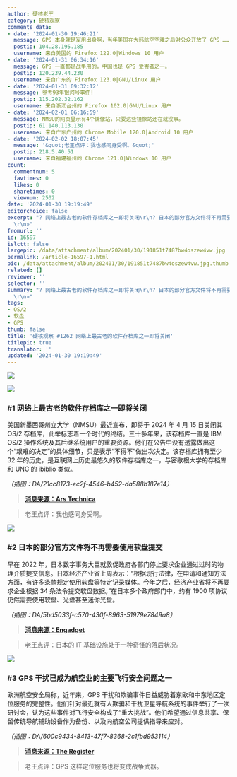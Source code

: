 ```yaml
---
author: 硬核老王
category: 硬核观察
comments_data:
- date: '2024-01-30 19:46:21'
  message: GPS 本身就是军用出身啊，当年美国在大韩航空空难之后对公众开放了 GPS ……
  postip: 104.28.195.185
  username: 来自美国的 Firefox 122.0|Windows 10 用户
- date: '2024-01-31 06:34:16'
  message: GPS 一直都是战争用的，中国也是 GPS 受害者之一。
  postip: 120.239.44.230
  username: 来自广东的 Firefox 123.0|GNU/Linux 用户
- date: '2024-01-31 09:32:12'
  message: 参考93年银河号事件!
  postip: 115.202.32.162
  username: 来自浙江台州的 Firefox 102.0|GNU/Linux 用户
- date: '2024-02-01 06:16:59'
  message: NMSU的网页显示有4个镜像站，只要这些镜像站还在就没事。
  postip: 61.140.113.130
  username: 来自广东广州的 Chrome Mobile 120.0|Android 10 用户
- date: '2024-02-02 18:07:45'
  message: '&quot;老王点评：我也感同身受啊。&quot;'
  postip: 218.5.40.51
  username: 来自福建福州的 Chrome 121.0|Windows 10 用户
count:
  commentnum: 5
  favtimes: 0
  likes: 0
  sharetimes: 0
  viewnum: 2502
date: '2024-01-30 19:19:49'
editorchoice: false
excerpt: "? 网络上最古老的软件存档库之一即将关闭\r\n? 日本的部分官方文件将不再需要使用软盘提交\r\n? GPS 干扰已成为航空业的主要飞行安全问题之一\r\n»
  \r\n»"
fromurl: ''
id: 16597
islctt: false
largepic: /data/attachment/album/202401/30/191851t7487bw4oszew4vw.jpg
permalink: /article-16597-1.html
pic: /data/attachment/album/202401/30/191851t7487bw4oszew4vw.jpg.thumb.jpg
related: []
reviewer: ''
selector: ''
summary: "? 网络上最古老的软件存档库之一即将关闭\r\n? 日本的部分官方文件将不再需要使用软盘提交\r\n? GPS 干扰已成为航空业的主要飞行安全问题之一\r\n»
  \r\n»"
tags:
- OS/2
- 软盘
- GPS
thumb: false
title: '硬核观察 #1262 网络上最古老的软件存档库之一即将关闭'
titlepic: true
translator: ''
updated: '2024-01-30 19:19:49'
---
```


![](/data/attachment/album/202401/30/191851t7487bw4oszew4vw.jpg)


![](/data/attachment/album/202401/30/191902w0frogrrz7r9nzdu.png)


### #1 网络上最古老的软件存档库之一即将关闭


美国新墨西哥州立大学（NMSU）最近宣布，即将于 2024 年 4 月 15 日关闭其 OS/2 存档库，此举标志着一个时代的终结。三十多年来，该存档库一直是 IBM OS/2 操作系统及其后继系统用户的重要资源。他们在公告中没有透露做出这个“艰难的决定”的具体细节，只是表示“不得不”做出次决定。该存档库拥有至少 32 年的历史，是互联网上历史最悠久的软件存档库之一，与密歇根大学的存档库和 UNC 的 ibiblio 类似。


*（插图：DA/21cc8173-ec2f-4546-b452-da588b187e14）*



> 
> **[消息来源：Ars Technica](https://arstechnica.com/gadgets/2024/01/after-32-years-one-of-the-nets-oldest-software-archives-is-shutting-down/)**
> 
> 
> 



> 
> 老王点评：我也感同身受啊。
> 
> 
> 


![](/data/attachment/album/202401/30/191921rxk9ppj2thxp9ck3.png)


### #2 日本的部分官方文件将不再需要使用软盘提交


早在 2022 年，日本数字事务大臣就敦促政府各部门停止要求企业通过过时的物理介质提交信息。日本经济产业省上周表示：“根据现行法律，在申请和通知方法方面，有许多条款规定使用软盘等特定记录媒体。今年之后，经济产业省将不再要求企业根据 34 条法令提交软盘数据。”在日本多个政府部门中，约有 1900 项协议仍然需要使用软盘、光盘甚至迷你光盘。


*（插图：DA/5bd5033f-c570-430f-8963-51979e7849a8）*



> 
> **[消息来源：Engadget](https://www.engadget.com/japan-will-no-longer-require-floppy-disks-for-submitting-some-official-documents-212048844.html)**
> 
> 
> 



> 
> 老王点评：日本的 IT 基础设施处于一种奇怪的落后状况。
> 
> 
> 


![](/data/attachment/album/202401/30/191937pvn49y6bi6b6vbx4.png)


### #3 GPS 干扰已成为航空业的主要飞行安全问题之一


欧洲航空安全局称，近年来，GPS 干扰和欺骗事件日益威胁着东欧和中东地区定位服务的完整性。他们针对最近就有人欺骗和干扰卫星导航系统的事件举行了一次研讨会，认为这些事件对飞行安全构成了“重大挑战”。他们希望通过信息共享、保留传统导航辅助设备作为备份、以及向航空公司提供指导来应对。


*（插图：DA/600c9434-8413-47f7-8368-2c1fbd953114）*



> 
> **[消息来源：The Register](https://www.theregister.com/2024/01/29/satellite_navigation_jamming_now_a/)**
> 
> 
> 



> 
> 老王点评：GPS 这样定位服务也将变成战争武器。
> 
> 
>
